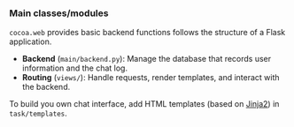 ### Main classes/modules
`cocoa.web` provides basic backend functions follows the structure of a Flask application.
- **Backend** (`main/backend.py`): Manage the database that records user information and the chat log.
- **Routing** (`views/`): Handle requests, render templates, and interact with the backend.

To build you own chat interface, add HTML templates (based on [Jinja2](http://jinja.pocoo.org/docs/2.9/)) in `task/templates`.
